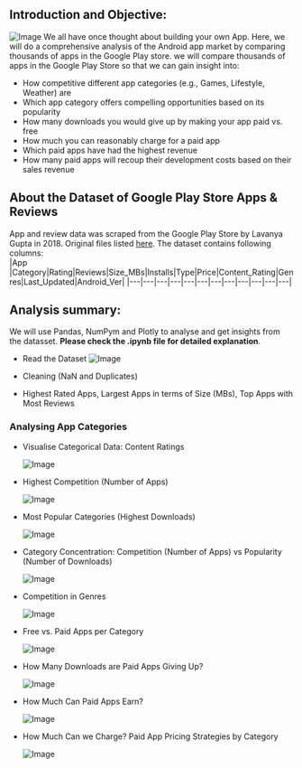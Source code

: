 ## Introduction and Objective: 
![Image](./images/playstore.png)
We all have once thought about building your own App. Here, we will do a comprehensive analysis of the Android app market by comparing thousands of apps in the Google Play store.
we will compare thousands of apps in the Google Play Store so that we can gain insight into:

- How competitive different app categories (e.g., Games, Lifestyle, Weather) are
- Which app category offers compelling opportunities based on its popularity
- How many downloads you would give up by making your app paid vs. free
- How much you can reasonably charge for a paid app
- Which paid apps have had the highest revenue
- How many paid apps will recoup their development costs based on their sales revenue

## About the Dataset of Google Play Store Apps & Reviews
App and review data was scraped from the Google Play Store by Lavanya Gupta in 2018. Original files listed [here](
https://www.kaggle.com/lava18/google-play-store-apps).
The dataset contains following columns:  
|App |Category|Rating|Reviews|Size_MBs|Installs|Type|Price|Content_Rating|Genres|Last_Updated|Android_Ver|
|---|---|---|---|---|---|---|---|---|---|---|---|  

## Analysis summary:
We will use Pandas, NumPym and Plotly to analyse and get insights from the datasset. **Please check the .ipynb file for detailed explanation**.
 - Read the Dataset
  ![Image](./images/dataset.png)
  
- Cleaning (NaN and Duplicates)
- Highest Rated Apps, Largest Apps in terms of Size (MBs), Top Apps with Most Reviews

### Analysing App Categories
- Visualise Categorical Data: Content Ratings
  
  ![Image](./images/ratings.png)
  
- Highest Competition (Number of Apps)
  
  ![Image](./images/comptition.png)
  
- Most Popular Categories (Highest Downloads)

  ![Image](./images/popularity.png)

- Category Concentration: Competition (Number of Apps) vs Popularity (Number of Downloads)

  ![Image](./images/concentration.png)

- Competition in Genres

  ![Image](./images/genres.png)

- Free vs. Paid Apps per Category

  ![Image](./images/freevspaid.png)

- How Many Downloads are Paid Apps Giving Up?

  ![Image](./images/Giveup_box.png)

- How Much Can Paid Apps Earn?

  ![Image](./images/paidApp.png)

- How Much Can we Charge? Paid App Pricing Strategies by Category

  ![Image](./images/charge.png)
